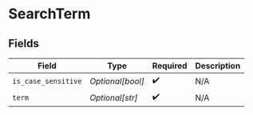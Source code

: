 # SearchTerm


## Fields

| Field               | Type                | Required            | Description         |
| ------------------- | ------------------- | ------------------- | ------------------- |
| `is_case_sensitive` | *Optional[bool]*    | :heavy_check_mark:  | N/A                 |
| `term`              | *Optional[str]*     | :heavy_check_mark:  | N/A                 |